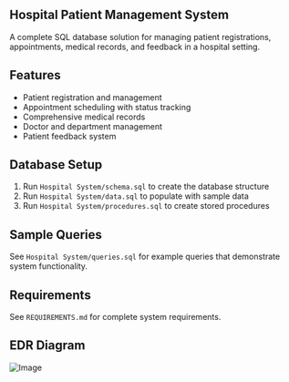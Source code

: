 ## Hospital Patient Management System

A complete SQL database solution for managing patient registrations, appointments, medical records, and feedback in a hospital setting.

## Features

- Patient registration and management
- Appointment scheduling with status tracking
- Comprehensive medical records
- Doctor and department management
- Patient feedback system

## Database Setup

1. Run `Hospital System/schema.sql` to create the database structure
2. Run `Hospital System/data.sql` to populate with sample data
3. Run `Hospital System/procedures.sql` to create stored procedures

## Sample Queries

See `Hospital System/queries.sql` for example queries that demonstrate system functionality.

## Requirements

See `REQUIREMENTS.md` for complete system requirements.

## EDR Diagram
![Image](https://github.com/user-attachments/assets/5e2dd9e0-8d85-4ae3-8730-7eae10af9439)


